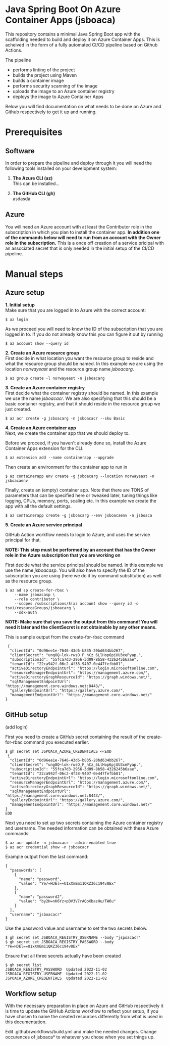 # Java Spring Boot On Azure Container Apps (jsboaca)
This repository contains a minimal Java Spring Boot app with the scaffolding needed to build and deploy it on Azure Container Apps. This is acheived in the form of a fully automated CI/CD pipeline based on Github Actions.

The pipeline

- performs linting of the project
- builds the project using Maven
- builds a container image
- performs security scanning of the image
- uploads the image to an Azure container registry
- deploys the image to Azure Container Apps

Below you will find documentation on what needs to be done on Azure and Github respectively to get it up and running.

# Prerequisites

## Software

In order to prepare the pipeline and deploy through it you will need the following tools installed on your development system:

1. __The Azure CLI (az)__  
This can be installed...

2. __The GitHub CLI (gh)__  
asdasda

## Azure

You will need an Azure account with at least the Contributor role in the subscription in which you plan to install the container app. __In addition one of the commands below will need to run from an account with the Owner role in the subscription.__ This is a once off creation of a service pricipal with an associated secret that is only needed in the initial setup of the CI/CD pipeline.

# Manual steps

## Azure setup

__1. Initial setup__  
Make sure that you are logged in to Azure with the correct account:
```
$ az login
```
As we proceed you will need to know the ID of the subscription that you are logged in to. If you do not already know this you can figure it out by running
```
$ az account show --query id
```

__2. Create an Azure resource group__  
First decide in what location you want the resource group to reside and what the resource group should be named. In this example we are using the location _norwayeast_ and the resource group name _jsboacarg_.
```
$ az group create -l norwayeast -n jsboacarg
```
__3. Create an Azure container registry__  
First decide what the container registry should be named. In this example we use the name _jsboacacr_. We are also specifying that this should be a basic container registry, and that it should reside in the resource group we just created.
```
$ az acr create -g jsboacarg -n jsboacacr --sku Basic
```

__4. Create an Azure container app__  
Next, we create the container app that we should deploy to. 

Before we proceed, if you haven't already done so, install the Azure Container Apps extension for the CLI.
```
$ az extension add --name containerapp --upgrade
```
Then create an environment for the container app to run in
```
$ az containerapp env create -g jsboacarg --location norwayeast -n jsboacaenv
```
Finally, create an (empty) container app. Note that there are TONS of parameters that can be specified here or tweaked later, tuning things like logging, CPUs, memory, ports, scaling etc. In this example we create the app with all the default settings.
```
$ az containerapp create -g jsboacarg --env jsboacaenv -n jsboaca 
```
__5. Create an Azure service principal__  

GitHub Action workflow needs to login to Azure, and uses the service principal for that.

__NOTE: This step must be performed by an account that has the Owner role in the Azure subscription that you are working on__  

First decide what the service principal should be named. In this example we use the name _jsboacasp_.
You will also have to specify the ID of the subscription you are using (here we do it by command substitution) as well as the resource group.
```
$ az ad sp create-for-rbac \
    --name jsboacasp \
    --role contributor \
    --scopes /subscriptions/$(az account show --query id -o tsv)/resourceGroups/jsboacarg \
    --sdk-auth
```
__NOTE: Make sure that you save the output from this command! You will need it later and the clientSecret is not obtainable by any other means.__  
  
This is sample output from the create-for-rbac command
```
 {
  "clientId": "0d96ee1e-7646-43d6-b835-20bd634bb267",
  "clientSecret": "ung8Q~lok-rwsO_P_hCz_6LlHop6pjUU3xePyap.",
  "subscriptionId": "55fca7d3-2956-3d09-8b58-4326245b6aae",
  "tenantId": "22ca942f-06c2-4f38-9407-0e447fefbb81",
  "activeDirectoryEndpointUrl": "https://login.microsoftonline.com",
  "resourceManagerEndpointUrl": "https://management.azure.com/",
  "activeDirectoryGraphResourceId": "https://graph.windows.net/",
  "sqlManagementEndpointUrl": "https://management.core.windows.net:8443/",
  "galleryEndpointUrl": "https://gallery.azure.com/",
  "managementEndpointUrl": "https://management.core.windows.net/"
}
```
 
 
## GitHub setup

(add login)

First you need to create a GitHub secret containing the result of the create-for-rbac command you executed earlier.
```
$ gh secret set JSPOACA_AZURE_CREDENTIALS <<EOD
 {
  "clientId": "0d96ee1e-7646-43d6-b835-20bd634bb267",
  "clientSecret": "ung8Q~lok-rwsO_P_hCz_6LlHop6pjUU3xePyap.",
  "subscriptionId": "55fca7d3-2956-3d09-8b58-4326245b6aae",
  "tenantId": "22ca942f-06c2-4f38-9407-0e447fefbb81",
  "activeDirectoryEndpointUrl": "https://login.microsoftonline.com",
  "resourceManagerEndpointUrl": "https://management.azure.com/",
  "activeDirectoryGraphResourceId": "https://graph.windows.net/",
  "sqlManagementEndpointUrl": "https://management.core.windows.net:8443/",
  "galleryEndpointUrl": "https://gallery.azure.com/",
  "managementEndpointUrl": "https://management.core.windows.net/"
}
EOD
```


Next you need to set up two secrets containing the Azure container registry and username. The needed information can be obtained with these Azure commands:
```
$ az acr update -n jsboacacr --admin-enabled true
$ az acr credential show -n jsboacacr
```
Example output from the last command:
```
{
  "passwords": [
    {
      "name": "password",
      "value": "Ye/=HJEl==U1xXmEm11QKZ36c194v8Ex"
    },
    {
      "name": "password2",
      "value": "by2H=nK6Yz+pDV3V7rAQoXbazHu/TW6u"
    }
  ],
  "username": "jsboacacr"
}
```

Use the password value and username to set the two secrets below.

```
$ gh secret set JSBOACA_REGISTRY_USERNAME --body "jspoacacr"
$ gh secret set JSBOACA_REGISTRY_PASSWORD --body "Ye=HJEl==U1xXmEm11QKZ36c194v8Ex"
```

Ensure that all three secrets actually have been created
```
$ gh secret list
JSBOACA_REGISTRY_PASSWORD  Updated 2022-11-02
JSBOACA_REGISTRY_USERNAME  Updated 2022-11-02
JSPOACA_AZURE_CREDENTIALS  Updated 2022-11-02
```

## Workflow setup

With the necessary preparation in place on Azure and GitHub respectively it is time to update the GitHub Actions workflow to reflect your setup, if you have chosen to name the created resources differently from what is used in this documentation.

Edit .github/workflows/build.yml and make the needed changes. Change occurences of jsboaca* to whatever you chose when you set things up.


